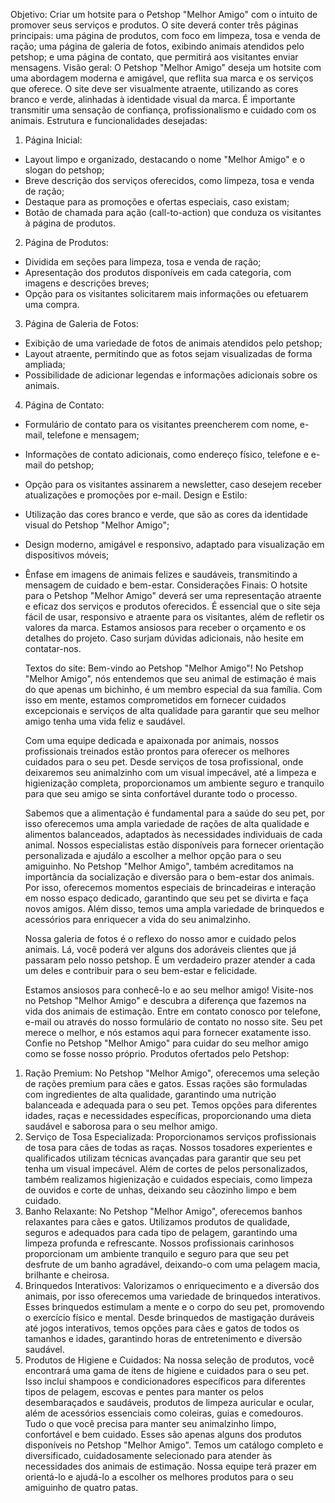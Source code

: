 Objetivo:
Criar um hotsite para o Petshop "Melhor Amigo" com o intuito de promover seus serviços e
produtos. O site deverá conter três páginas principais: uma página de produtos, com foco em
limpeza, tosa e venda de ração; uma página de galeria de fotos, exibindo animais atendidos
pelo petshop; e uma página de contato, que permitirá aos visitantes enviar mensagens.
Visão geral:
O Petshop "Melhor Amigo" deseja um hotsite com uma abordagem moderna e amigável, que
reflita sua marca e os serviços que oferece. O site deve ser visualmente atraente, utilizando as
cores branco e verde, alinhadas à identidade visual da marca. É importante transmitir uma
sensação de confiança, profissionalismo e cuidado com os animais.
Estrutura e funcionalidades desejadas:

1. Página Inicial:

- Layout limpo e organizado, destacando o nome "Melhor Amigo" e o slogan do petshop;
- Breve descrição dos serviços oferecidos, como limpeza, tosa e venda de ração;
- Destaque para as promoções e ofertas especiais, caso existam;
- Botão de chamada para ação (call-to-action) que conduza os visitantes à página de produtos.

2. Página de Produtos:

- Dividida em seções para limpeza, tosa e venda de ração;
- Apresentação dos produtos disponíveis em cada categoria, com imagens e descrições breves;
- Opção para os visitantes solicitarem mais informações ou efetuarem uma compra.

3. Página de Galeria de Fotos:

- Exibição de uma variedade de fotos de animais atendidos pelo petshop;
- Layout atraente, permitindo que as fotos sejam visualizadas de forma ampliada;
- Possibilidade de adicionar legendas e informações adicionais sobre os animais.

4. Página de Contato:

- Formulário de contato para os visitantes preencherem com nome, e-mail, telefone e
  mensagem;
- Informações de contato adicionais, como endereço físico, telefone e e-mail do petshop;
- Opção para os visitantes assinarem a newsletter, caso desejem receber atualizações e
  promoções por e-mail.
  Design e Estilo:
- Utilização das cores branco e verde, que são as cores da identidade visual do Petshop
  "Melhor Amigo";
- Design moderno, amigável e responsivo, adaptado para visualização em dispositivos móveis;
- Ênfase em imagens de animais felizes e saudáveis, transmitindo a mensagem de cuidado e
  bem-estar.
  Considerações Finais:
  O hotsite para o Petshop "Melhor Amigo" deverá ser uma representação atraente e eficaz dos
  serviços e produtos oferecidos. É essencial que o site seja fácil de usar, responsivo e atraente
  para os visitantes, além de
  refletir os valores da marca. Estamos ansiosos para receber o orçamento e os detalhes do
  projeto. Caso surjam dúvidas adicionais, não hesite em contatar-nos.

  Textos do site:
  Bem-vindo ao Petshop "Melhor Amigo"!
  No Petshop "Melhor Amigo", nós entendemos que seu animal de estimação é
  mais do que apenas um bichinho, é um membro especial da sua família. Com
  isso em mente, estamos comprometidos em fornecer cuidados excepcionais e
  serviços de alta qualidade para garantir que seu melhor amigo tenha uma vida
  feliz e saudável.

  Com uma equipe dedicada e apaixonada por animais, nossos profissionais
  treinados estão prontos para oferecer os melhores cuidados para o seu pet.
  Desde serviços de tosa profissional, onde deixaremos seu animalzinho com um
  visual impecável, até a limpeza e higienização completa, proporcionamos um
  ambiente seguro e tranquilo para que seu amigo se sinta confortável durante
  todo o processo.

  Sabemos que a alimentação é fundamental para a saúde do seu pet, por isso
  oferecemos uma ampla variedade de rações de alta qualidade e alimentos
  balanceados, adaptados às necessidades individuais de cada animal. Nossos
  especialistas estão disponíveis para fornecer orientação personalizada e ajudálo a escolher a melhor opção para o seu amiguinho.
  No Petshop "Melhor Amigo", também acreditamos na importância da
  socialização e diversão para o bem-estar dos animais. Por isso, oferecemos
  momentos especiais de brincadeiras e interação em nosso espaço dedicado,
  garantindo que seu pet se divirta e faça novos amigos. Além disso, temos uma
  ampla variedade de brinquedos e acessórios para enriquecer a vida do seu
  animalzinho.

  Nossa galeria de fotos é o reflexo do nosso amor e cuidado pelos animais. Lá,
  você poderá ver alguns dos adoráveis clientes que já passaram pelo nosso
  petshop. É um verdadeiro prazer atender a cada um deles e contribuir para o
  seu bem-estar e felicidade.
  
  Estamos ansiosos para conhecê-lo e ao seu melhor amigo! Visite-nos no
  Petshop "Melhor Amigo" e descubra a diferença que fazemos na vida dos
  animais de estimação. Entre em contato conosco por telefone, e-mail ou através
  do nosso formulário de contato no nosso site. Seu pet merece o melhor, e nós
  estamos aqui para fornecer exatamente isso. Confie no Petshop "Melhor
  Amigo" para cuidar do seu melhor amigo como se fosse nosso próprio.
  Produtos ofertados pelo Petshop:

1. Ração Premium: No Petshop "Melhor Amigo", oferecemos uma seleção
   de rações premium para cães e gatos. Essas rações são formuladas com
   ingredientes de alta qualidade, garantindo uma nutrição balanceada e
   adequada para o seu pet. Temos opções para diferentes idades, raças e
   necessidades específicas, proporcionando uma dieta saudável e saborosa
   para o seu melhor amigo.
2. Serviço de Tosa Especializada: Proporcionamos serviços profissionais de
   tosa para cães de todas as raças. Nossos tosadores experientes e
   qualificados utilizam técnicas avançadas para garantir que seu pet tenha
   um visual impecável. Além de cortes de pelos personalizados, também
   realizamos higienização e cuidados especiais, como limpeza de ouvidos e
   corte de unhas, deixando seu cãozinho limpo e bem cuidado.
3. Banho Relaxante: No Petshop "Melhor Amigo", oferecemos banhos
   relaxantes para cães e gatos. Utilizamos produtos de qualidade, seguros
   e adequados para cada tipo de pelagem, garantindo uma limpeza
   profunda e refrescante. Nossos profissionais carinhosos proporcionam
   um ambiente tranquilo e seguro para que seu pet desfrute de um banho
   agradável, deixando-o com uma pelagem macia, brilhante e cheirosa.
4. Brinquedos Interativos: Valorizamos o enriquecimento e a diversão dos
   animais, por isso oferecemos uma variedade de brinquedos interativos.
   Esses brinquedos estimulam a mente e o corpo do seu pet, promovendo
   o exercício físico e mental. Desde brinquedos de mastigação duráveis até
   jogos interativos, temos opções para cães e gatos de todos os tamanhos
   e idades, garantindo horas de entretenimento e diversão saudável.
5. Produtos de Higiene e Cuidados: Na nossa seleção de produtos, você
   encontrará uma gama de itens de higiene e cuidados para o seu pet. Isso
   inclui shampoos e condicionadores específicos para diferentes tipos de
   pelagem, escovas e pentes para manter os pelos desembaraçados e
   saudáveis, produtos de limpeza auricular e ocular, além de acessórios
   essenciais como coleiras, guias e comedouros. Tudo o que você precisa
   para manter seu animalzinho limpo, confortável e bem cuidado.
   Esses são apenas alguns dos produtos disponíveis no Petshop "Melhor Amigo".
   Temos um catálogo completo e diversificado, cuidadosamente selecionado para
   atender às necessidades dos animais de estimação. Nossa equipe terá prazer
   em orientá-lo e ajudá-lo a escolher os melhores produtos para o seu amiguinho
   de quatro patas.
